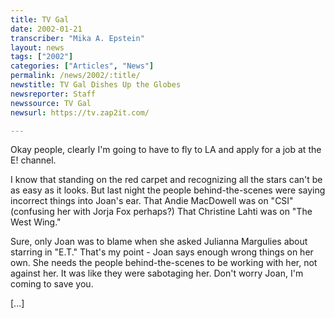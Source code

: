 ```yaml
---
title: TV Gal
date: 2002-01-21
transcriber: "Mika A. Epstein"
layout: news
tags: ["2002"]
categories: ["Articles", "News"]
permalink: /news/2002/:title/
newstitle: TV Gal Dishes Up the Globes
newsreporter: Staff
newssource: TV Gal
newsurl: https://tv.zap2it.com/

---
```


Okay people, clearly I'm going to have to fly to LA and apply for a job at the E! channel.

I know that standing on the red carpet and recognizing all the stars can't be as easy as it looks. But last night the people behind-the-scenes were saying incorrect things into Joan's ear. That Andie MacDowell was on "CSI" (confusing her with Jorja Fox perhaps?) That Christine Lahti was on "The West Wing."

Sure, only Joan was to blame when she asked Julianna Margulies about starring in "E.T." That's my point - Joan says enough wrong things on her own. She needs the people behind-the-scenes to be working with her, not against her. It was like they were sabotaging her. Don't worry Joan, I'm coming to save you.

[...]

